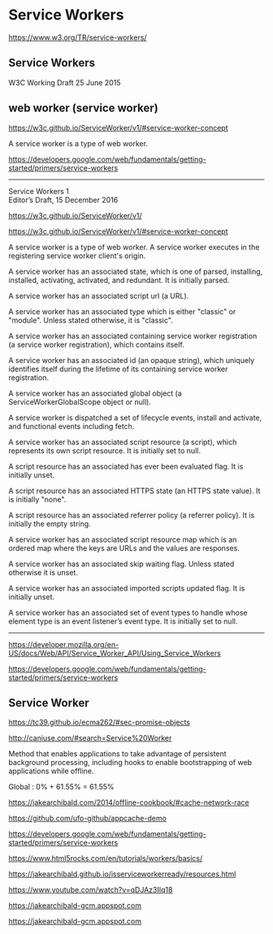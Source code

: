 # Service Workers  

https://www.w3.org/TR/service-workers/  

## Service Workers  

W3C Working Draft 25 June 2015


## web worker (service worker)  

https://w3c.github.io/ServiceWorker/v1/#service-worker-concept  

A service worker is a type of web worker.


https://developers.google.com/web/fundamentals/getting-started/primers/service-workers  

*******************************************************************************

Service Workers 1  
Editor’s Draft, 15 December 2016

https://w3c.github.io/ServiceWorker/v1/  


https://w3c.github.io/ServiceWorker/v1/#service-worker-concept  


A service worker is a type of web worker. A service worker executes in the registering service worker client's origin.

A service worker has an associated state, which is one of parsed, installing, installed, activating, activated, and redundant. It is initially parsed.

A service worker has an associated script url (a URL).

A service worker has an associated type which is either "classic" or "module". Unless stated otherwise, it is "classic".

A service worker has an associated containing service worker registration (a service worker registration), which contains itself.

A service worker has an associated id (an opaque string), which uniquely identifies itself during the lifetime of its containing service worker registration.

A service worker has an associated global object (a ServiceWorkerGlobalScope object or null).

A service worker is dispatched a set of lifecycle events, install and activate, and functional events including fetch.

A service worker has an associated script resource (a script), which represents its own script resource. It is initially set to null.

A script resource has an associated has ever been evaluated flag. It is initially unset.

A script resource has an associated HTTPS state (an HTTPS state value). It is initially "none".

A script resource has an associated referrer policy (a referrer policy). It is initially the empty string.

A service worker has an associated script resource map which is an ordered map where the keys are URLs and the values are responses.

A service worker has an associated skip waiting flag. Unless stated otherwise it is unset.

A service worker has an associated imported scripts updated flag. It is initially unset.

A service worker has an associated set of event types to handle whose element type is an event listener’s event type. It is initially set to null.



*******************************************************************************


https://developer.mozilla.org/en-US/docs/Web/API/Service_Worker_API/Using_Service_Workers  

https://developers.google.com/web/fundamentals/getting-started/primers/service-workers  


## Service Worker  

https://tc39.github.io/ecma262/#sec-promise-objects  

http://caniuse.com/#search=Service%20Worker  

Method that enables applications to take advantage of persistent background processing, including hooks to enable bootstrapping of web applications while offline.

Global : 0% + 61.55% = 61.55%  




https://jakearchibald.com/2014/offline-cookbook/#cache-network-race

https://github.com/ufo-github/appcache-demo  

https://developers.google.com/web/fundamentals/getting-started/primers/service-workers  


https://www.html5rocks.com/en/tutorials/workers/basics/  


https://jakearchibald.github.io/isserviceworkerready/resources.html  




https://www.youtube.com/watch?v=qDJAz3IIq18  

https://jakearchibald-gcm.appspot.com  



https://jakearchibald-gcm.appspot.com  











